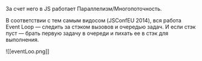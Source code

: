 За счет него в JS работает Параллелизм/Многопоточность. 

В соответствии с тем самым видосом (JSConfEU 2014), вся работа Event Loop — следить за стэком вызовов и очередью задач. И если стэк пуст — брать первую задачу в очереди и пихать ее в стэк для выполнения. 

![[eventLoo.png]]